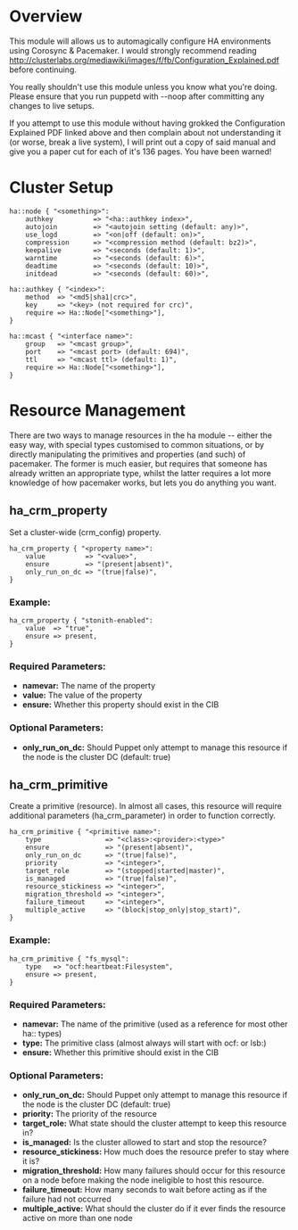 # Overview

This module will allows us to automagically configure HA 
environments using Corosync & Pacemaker.  I would strongly recommend reading
http://clusterlabs.org/mediawiki/images/f/fb/Configuration_Explained.pdf
before continuing.

You really shouldn't use this module unless you know what you're doing.  Please
ensure that you run puppetd with --noop after committing any changes to live
setups.

If you attempt to use this module without having grokked the Configuration 
Explained PDF linked above and then complain about not understanding it (or
worse, break a live system), I will print out a copy of said manual and give
you a paper cut for each of it's 136 pages.  You have been warned!


# Cluster Setup

    ha::node { "<something>":
        authkey          => "<ha::authkey index>",
        autojoin         => "<autojoin setting (default: any)>", 
        use_logd         => "<on|off (default: on)>",
        compression      => "<compression method (default: bz2)>",
        keepalive        => "<seconds (default: 1)>", 
        warntime         => "<seconds (default: 6)>", 
        deadtime         => "<seconds (default: 10)>", 
        initdead         => "<seconds (default: 60)>", 

    ha::authkey { "<index>":
        method  => "<md5|sha1|crc>",
        key     => "<key> (not required for crc)",
        require => Ha::Node["<something>"],
    }

    ha::mcast { "<interface name>":
        group   => "<mcast group>",
        port    => "<mcast port> (default: 694)",
        ttl     => "<mcast ttl> (default: 1)",
        require => Ha::Node["<something>"],
    }

# Resource Management

There are two ways to manage resources in the ha module -- either the easy
way, with special types customised to common situations, or by directly
manipulating the primitives and properties (and such) of pacemaker.  The
former is much easier, but requires that someone has already written an
appropriate type, whilst the latter requires a lot more knowledge of how
pacemaker works, but lets you do anything you want.


## ha_crm_property

Set a cluster-wide (crm_config) property.

    ha_crm_property { "<property name>":
        value          => "<value>",
        ensure         => "(present|absent)",
        only_run_on_dc => "(true|false)",
    }

### Example:
    
    ha_crm_property { "stonith-enabled":
        value  => "true",
        ensure => present,
    }

### Required Parameters:

* __namevar:__ The name of the property
* __value:__   The value of the property
* __ensure:__  Whether this property should exist in the CIB

### Optional Parameters:

* __only_run_on_dc:__ Should Puppet only attempt to manage this resource if the node is the cluster DC (default: true)

## ha_crm_primitive

Create a primitive (resource).  In almost all cases, this resource will 
require additional parameters (ha_crm_parameter) in order to function correctly.

    ha_crm_primitive { "<primitive name>":
        type                => "<class>:<provider>:<type>"
        ensure              => "(present|absent)",
        only_run_on_dc      => "(true|false)",
        priority            => "<integer>",
        target_role         => "(stopped|started|master)",
        is_managed          => "(true|false)",
        resource_stickiness => "<integer>",
        migration_threshold => "<integer>",
        failure_timeout     => "<integer>",
        multiple_active     => "(block|stop_only|stop_start)",
    }

### Example:

    ha_crm_primitive { "fs_mysql":
        type   => "ocf:heartbeat:Filesystem",
        ensure => present,
    }

### Required Parameters:

* __namevar:__ The name of the primitive (used as a reference for most other ha:: types)
* __type:__ The primitive class (almost always will start with ocf: or lsb:)
* __ensure:__ Whether this primitive should exist in the CIB

### Optional Parameters:

* __only_run_on_dc:__ Should Puppet only attempt to manage this resource if the node is the cluster DC (default: true)
* __priority:__ The priority of the resource
* __target_role:__ What state should the cluster attempt to keep this resource in?
* __is_managed:__ Is the cluster allowed to start and stop the resource?
* __resource_stickiness:__ How much does the resource prefer to stay where it is?
* __migration_threshold:__ How many failures should occur for this resource on a node before making the node ineligible to host this resource.
* __failure_timeout:__ How many seconds to wait before acting as if the failure had not occurred
* __multiple_active:__ What should the cluster do if it ever finds the resource active on more than one node
